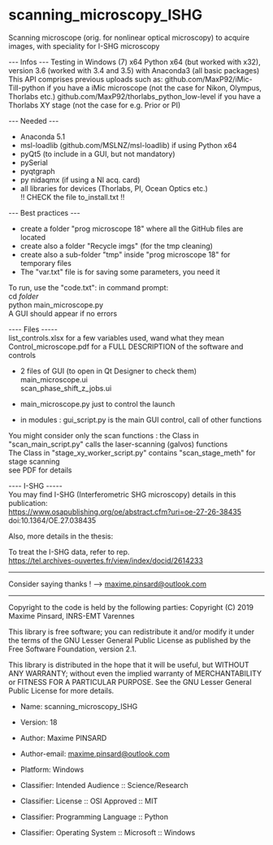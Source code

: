 # scanning_microscopy_ISHG
Scanning microscope (orig. for nonlinear optical microscopy) to acquire images, with speciality for I-SHG microscopy

--- Infos ---
Testing in Windows (7) x64
Python x64 (but worked with x32), version 3.6 (worked with 3.4 and 3.5)
with Anaconda3 (all basic packages)
This API comprises previous uploads such as:
github.com/MaxP92/iMic-Till-python if you have a iMic microscope (not the case for Nikon, Olympus, Thorlabs etc.)
github.com/MaxP92/thorlabs_python_low-level if you have a Thorlabs XY stage (not the case for e.g. Prior or PI)

--- Needed ---
- Anaconda 5.1
- msl-loadlib (github.com/MSLNZ/msl-loadlib) if using Python x64
- pyQt5 (to include in a GUI, but not mandatory)
- pySerial
- pyqtgraph
- py nidaqmx (if using a NI acq. card)
- all libraries for devices (Thorlabs, PI, Ocean Optics etc.)  
 !! CHECK the file to_install.txt !!

--- Best practices --- 
- create a folder "prog microscope 18" where all the GitHub files are located
- create also a folder "Recycle imgs" (for the tmp cleaning)
- create also a sub-folder "tmp" inside "prog microscope 18" for temporary files
- The "var.txt" file is for saving some parameters, you need it

To run, use the "code.txt": in command prompt:  
cd *folder*   
python main_microscope.py  
A GUI should appear if no errors  

---- Files -----  
list_controls.xlsx for a few variables used, wand what they mean  
Control_microscope.pdf for a FULL DESCRIPTION of the software and controls  

- 2 files of GUI (to open in Qt Designer to check them)  
main_microscope.ui  
scan_phase_shift_z_jobs.ui  

- main_microscope.py just to control the launch  
- in modules : gui_script.py is the main GUI control, call of other functions  

You might consider only the scan functions : the Class in "scan_main_script.py" calls the laser-scanning (galvos) functions  
The Class in "stage_xy_worker_script.py" contains "scan_stage_meth" for stage scanning  
see PDF for details  

---- I-SHG -----  
You may find I-SHG (Interferometric SHG microscopy) details in this publication:   
https://www.osapublishing.org/oe/abstract.cfm?uri=oe-27-26-38435  
doi:10.1364/OE.27.038435  

Also, more details in the thesis:   

To treat the I-SHG data, refer to rep.   
https://tel.archives-ouvertes.fr/view/index/docid/2614233

-----------------
 
Consider saying thanks ! --> maxime.pinsard@outlook.com


--------------------------
Copyright to the code is held by the following parties:
Copyright (C) 2019 Maxime Pinsard, INRS-EMT Varennes

This library is free software; you can redistribute it and/or
modify it under the terms of the GNU Lesser General Public
License as published by the Free Software Foundation, version 2.1.

This library is distributed in the hope that it will be useful,
but WITHOUT ANY WARRANTY; without even the implied warranty of
MERCHANTABILITY or FITNESS FOR A PARTICULAR PURPOSE.  See the GNU
Lesser General Public License for more details.

- Name: scanning_microscopy_ISHG
- Version: 18
- Author: Maxime PINSARD
- Author-email: maxime.pinsard@outlook.com
        
- Platform: Windows
- Classifier: Intended Audience :: Science/Research
- Classifier: License :: OSI Approved :: MIT
- Classifier: Programming Language :: Python
- Classifier: Operating System :: Microsoft :: Windows
